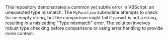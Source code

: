 This repository demonstrates a common yet subtle error in VBScript: an unexpected type mismatch. The `MyFunction` subroutine attempts to check for an empty string, but the comparison might fail if `param1` is not a string, resulting in a misleading "Type mismatch" error. The solution involves robust type checking before comparisons or using error handling to provide more context.